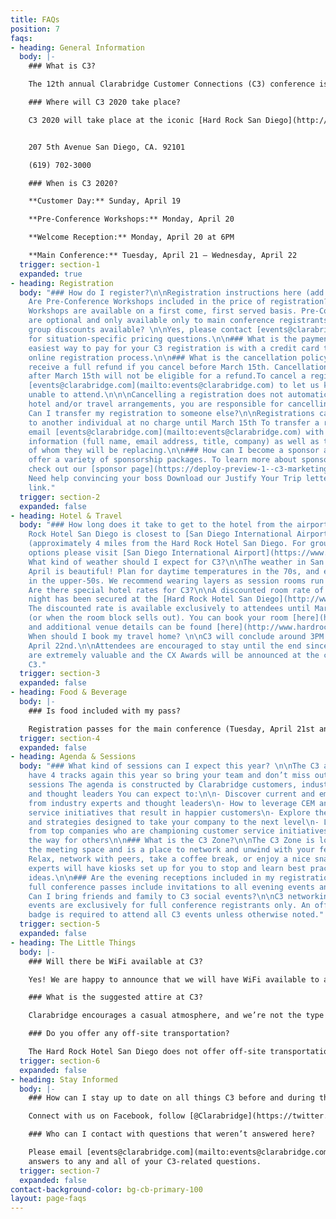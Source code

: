 ```yaml
---
title: FAQs
position: 7
faqs:
- heading: General Information
  body: |-
    ### What is C3?

    The 12th annual Clarabridge Customer Connections (C3) conference is the leading event for customer experience management and social customer service professionals. This 4-day event features a lineup of cutting-edge keynote speakers and more than 40 sessions featuring Clarabridge customers, partners, and analysts. The agenda is made up of 4 tracks, industry-specific sessions, as well as the opportunity for hands-on training with Clarabridge experts during advanced sessions for customers.

    ### Where will C3 2020 take place?

    C3 2020 will take place at the iconic [Hard Rock San Diego](http://www.hardrockhotelsd.com)


    207 5th Avenue San Diego, CA. 92101

    (619) 702-3000

    ### When is C3 2020?

    **Customer Day:** Sunday, April 19

    **Pre-Conference Workshops:** Monday, April 20

    **Welcome Reception:** Monday, April 20 at 6PM

    **Main Conference:** Tuesday, April 21 – Wednesday, April 22
  trigger: section-1
  expanded: true
- heading: Registration
  body: "### How do I register?\n\nRegistration instructions here (add link)\n\n###
    Are Pre-Conference Workshops included in the price of registration?\n\nYes, Pre-Conference
    Workshops are available on a first come, first served basis. Pre-Conference Workshops
    are optional and only available only to main conference registrants.\n\n### Are
    group discounts available? \n\nYes, please contact [events@clarabridge.com](mailto:events@clarabridge.com)
    for situation-specific pricing questions.\n\n### What is the payment policy?\n\nThe
    easiest way to pay for your C3 registration is with a credit card through the
    online registration process.\n\n### What is the cancellation policy?\n\nYou will
    receive a full refund if you cancel before March 15th. Cancellations received
    after March 15th will not be eligible for a refund.To cancel a registration, email
    [events@clarabridge.com](mailto:events@clarabridge.com) to let us know you are
    unable to attend.\n\n\nCancelling a registration does not automatically cancel
    hotel and/or travel arrangements, you are responsible for cancelling any accommodations.\n\n###
    Can I transfer my registration to someone else?\n\nRegistrations can be transferred
    to another individual at no charge until March 15th To transfer a registration,
    email [events@clarabridge.com](mailto:events@clarabridge.com) with the new registrant’s
    information (full name, email address, title, company) as well as the full name
    of whom they will be replacing.\n\n### How can I become a sponsor at C3 2020?\n\nWe
    offer a variety of sponsorship packages. To learn more about sponsorship opportunities,
    check out our [sponsor page](https://deploy-preview-1--c3-marketing-site.netlify.com/sponsors/).
    Need help convincing your boss Download our Justify Your Trip letter here (add
    link."
  trigger: section-2
  expanded: false
- heading: Hotel & Travel
  body: "### How long does it take to get to the hotel from the airport? \n\nThe Hard
    Rock Hotel San Diego is closest to [San Diego International Airport](https://www.san.org)
    (approximately 4 miles from the Hard Rock Hotel San Diego. For ground transportation
    options please visit [San Diego International Airport](https://www.san.org).\n\n###
    What kind of weather should I expect for C3?\n\nThe weather in San Diego in late
    April is beautiful! Plan for daytime temperatures in the 70s, and evening temperatures
    in the upper-50s. We recommend wearing layers as session rooms run cooler.\n\n###
    Are there special hotel rates for C3?\n\nA discounted room rate of of $249 per
    night has been secured at the [Hard Rock Hotel San Diego](http://www.hardrockhotelsd.com).
    The discounted rate is available exclusively to attendees until March 27, 2020
    (or when the room block sells out). You can book your room [here](http://www.hardrockhotelsd.com/clarabridge-2020)
    and additional venue details can be found [here](http://www.hardrockhotelsd.com).\n\n###
    When should I book my travel home? \n\nC3 will conclude around 3PM on Wednesday,
    April 22nd.\n\nAttendees are encouraged to stay until the end since all sessions
    are extremely valuable and the CX Awards will be announced at the conclusion of
    C3."
  trigger: section-3
  expanded: false
- heading: Food & Beverage
  body: |-
    ### Is food included with my pass?

    Registration passes for the main conference (Tuesday, April 21st and Wednesday, April 22nd) include breakfast, snacks during breaks, lunch and dinner. The Hard Rock offers a variety of dining options as well.
  trigger: section-4
  expanded: false
- heading: Agenda & Sessions
  body: "### What kind of sessions can I expect this year? \n\nThe C3 agenda will
    have 4 tracks again this year so bring your team and don’t miss out on these valuable
    sessions The agenda is constructed by Clarabridge customers, industry analysts
    and thought leaders You can expect to:\n\n- Discover current and emerging trends
    from industry experts and thought leaders\n- How to leverage CEM and digital customer
    service initiatives that result in happier customers\n- Explore the latest products
    and strategies designed to take your company to the next level\n- Learn best practices
    from top companies who are championing customer service initiatives and paving
    the way for others\n\n### What is the C3 Zone?\n\nThe C3 Zone is located amongst
    the meeting space and is a place to network and unwind with your fellow attendees.
    Relax, network with peers, take a coffee break, or enjoy a nice snack Clarabridge
    experts will have kiosks set up for you to stop and learn best practices and exchange
    ideas.\n\n### Are the evening receptions included in my registration? \n\nYes,
    full conference passes include invitations to all evening events and receptions.\n\n###
    Can I bring friends and family to C3 social events?\n\nC3 networking and social
    events are exclusively for full conference registrants only. An official conference
    badge is required to attend all C3 events unless otherwise noted."
  trigger: section-5
  expanded: false
- heading: The Little Things
  body: |-
    ### Will there be WiFi available at C3?

    Yes! We are happy to announce that we will have WiFi available to all attendees. Login information will be available when you arrive at C3.

    ### What is the suggested attire at C3?

    Clarabridge encourages a casual atmosphere, and we’re not the type to impose a dress code. So wear whatever makes you comfortable, but you can’t go wrong with business casual. You may want to bring an extra layer to cover up, as session rooms can sometimes get a bit chilly.

    ### Do you offer any off-site transportation?

    The Hard Rock Hotel San Diego does not offer off-site transportation. Any additional transportation off-site will be at your personal expense and coordination.
  trigger: section-6
  expanded: false
- heading: Stay Informed
  body: |-
    ### How can I stay up to date on all things C3 before and during the event?

    Connect with us on Facebook, follow [@Clarabridge](https://twitter.com/Clarabridge) on Twitter and keep up with all things C3 with hashtag ['#C32020'](https://twitter.com/search?q=C320&src=typed_query) on social media.

    ### Who can I contact with questions that weren’t answered here?

    Please email [events@clarabridge.com](mailto:events@clarabridge.com) for
    answers to any and all of your C3-related questions.
  trigger: section-7
  expanded: false
contact-background-color: bg-cb-primary-100
layout: page-faqs
---
```


